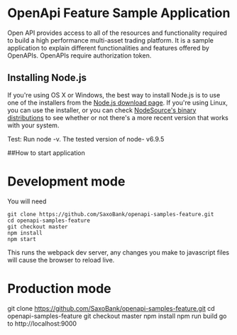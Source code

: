 # OpenApi Feature Sample Application
Open API provides access to all of the resources and functionality required to build a high performance multi-asset trading platform. It is a sample application to explain different functionalities and features offered by OpenAPIs. OpenAPIs require authorization token.

## Installing Node.js
If you're using OS X or Windows, the best way to install Node.js is to use one of the installers from the [Node.js download page](https://nodejs.org/en/download/). If you're using Linux, you can use the installer, or you can check [NodeSource's binary distributions](https://github.com/nodesource/distributions) to see whether or not there's a more recent version that works with your system.

Test: Run node -v. The tested version of node- v6.9.5
 
##How to start application

 # Development mode
 You will need
 
 ```
 git clone https://github.com/SaxoBank/openapi-samples-feature.git
 cd openapi-samples-feature
 git checkout master
 npm install
 npm start
 ```

 This runs the webpack dev server, any changes you make to javascript
 files will cause the browser to reload live.

 # Production mode
 git clone https://github.com/SaxoBank/openapi-samples-feature.git
 cd openapi-samples-feature
 git checkout master
 npm install
 npm run build
 go to http://localhost:9000
